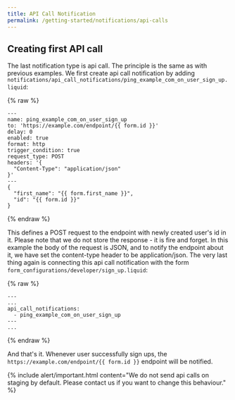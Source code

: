 ```yaml
---
title: API Call Notification
permalink: /getting-started/notifications/api-calls
---
```


## Creating first API call

The last notification type is api call. The principle is the same as with previous examples. We first create api call notification by adding `notifications/api_call_notifications/ping_example_com_on_user_sign_up.liquid`:

{% raw %}
```liquid
---
name: ping_example_com_on_user_sign_up
to: 'https://example.com/endpoint/{{ form.id }}'
delay: 0
enabled: true
format: http
trigger_condition: true
request_type: POST
headers: '{
  "Content-Type": "application/json"
}'
---
{
  "first_name": "{{ form.first_name }}",
  "id": "{{ form.id }}"
}
```
{% endraw %}

This defines a POST request to the endpoint with newly created user's id in it. Please note that we do not store the response - it is fire and forget. In this example the body of the request is JSON, and to notify the endpoint about it, we have set the content-type header to be application/json. The very last thing again is connecting this api call notification with the form `form_configurations/developer/sign_up.liquid`:

{% raw %}
```liquid
---
...
api_call_notifications:
  - ping_example_com_on_user_sign_up
---
...
```
{% endraw %}

And that's it. Whenever user successfully sign ups, the `https://example.com/endpoint/{{ form.id }}` endpoint will be notified.


{% include alert/important.html content="We do not send api calls on staging by default. Please contact us if you want to change this behaviour." %}
